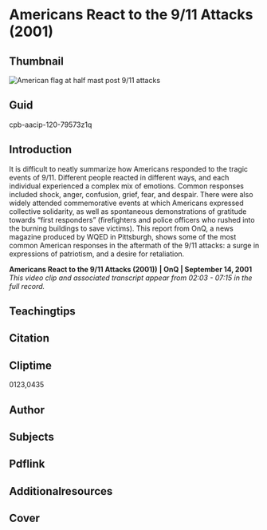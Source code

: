 # Americans React to the 9/11 Attacks (2001)

## Thumbnail

![American flag at half mast post 9/11 attacks](https://s3.amazonaws.com/americanarchive.org/primary_source_sets/2_War_On_Terror.jpeg "American flag at half mast post 9/11 attacks")


## Guid
cpb-aacip-120-79573z1q

## Introduction

It is difficult to neatly summarize how Americans responded to the tragic events of 9/11. Different people reacted in different ways, and each individual experienced a complex mix of emotions. Common responses included shock, anger, confusion, grief, fear, and despair. There were also widely attended commemorative events at which Americans expressed collective solidarity, as well as spontaneous demonstrations of gratitude towards “first responders” (firefighters and police officers who rushed into the burning buildings to save victims). This report from OnQ, a news magazine produced by WQED in Pittsburgh, shows some of the most common American responses in the aftermath of the 9/11 attacks: a surge in expressions of patriotism, and a desire for retaliation.

<b>Americans React to the 9/11 Attacks (2001))</b>
<b>| OnQ | September 14, 2001 </b>
<i>This video clip and associated transcript appear from 02:03 - 07:15 in the full record.</i>

## Teachingtips

## Citation

## Cliptime

0123,0435

## Author
## Subjects
## Pdflink
## Additionalresources
## Cover
